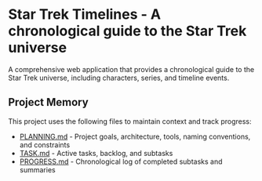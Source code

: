 # Star Trek Timelines - A chronological guide to the Star Trek universe

A comprehensive web application that provides a chronological guide to the Star Trek universe, including characters, series, and timeline events.

## Project Memory

This project uses the following files to maintain context and track progress:

- [PLANNING.md](./PLANNING.md) - Project goals, architecture, tools, naming conventions, and constraints
- [TASK.md](./TASK.md) - Active tasks, backlog, and subtasks
- [PROGRESS.md](./PROGRESS.md) - Chronological log of completed subtasks and summaries
